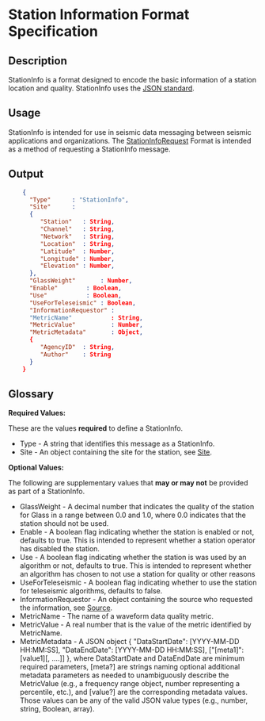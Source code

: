 # Station Information Format Specification

## Description

StationInfo is a format designed to encode the basic information of a station
location and quality.  StationInfo uses the [JSON standard](http://www.json.org).

## Usage

StationInfo is intended for use in seismic data messaging between seismic
applications and organizations. The [StationInfoRequest](StationInfoRequest.md)
Format is intended as a method of requesting a StationInfo message.

## Output

```json
    {
      "Type"      : "StationInfo",
      "Site"      :
      {
         "Station"   : String,
         "Channel"   : String,
         "Network"   : String,
         "Location"  : String,
         "Latitude"  : Number,
         "Longitude" : Number,
         "Elevation" : Number,
      },
      "GlassWeight"       : Number,
      "Enable"        : Boolean,
      "Use"           : Boolean,
      "UseForTeleseismic" : Boolean,
      "InformationRequestor" :
      "MetricName"           : String,
      "MetricValue"          : Number,
      "MetricMetadata"       : Object,
      {
         "AgencyID"  : String,
         "Author"    : String
      }
    }
```

## Glossary

**Required Values:**

These are the values **required** to define a StationInfo.

* Type - A string that identifies this message as a StationInfo.
* Site - An object containing the site for the station, see [Site](Site.md).

**Optional Values:**

The following are supplementary values that **may or may not** be provided as
part of a StationInfo.

* GlassWeight - A decimal number that indicates the quality of the station for Glass in a range between 0.0 and 1.0, where 0.0 indicates that the station should not be used.
* Enable - A boolean flag indicating whether the station is enabled or not, defaults to true. This is intended to represent whether a station operator has disabled the station.
* Use - A boolean flag indicating whether the station is was used by an algorithm or not, defaults to true. This is intended to represent whether an algorithm has chosen to not use a station for quality or other reasons
* UseForTeleseismic - A boolean flag indicating whether to use the station for teleseismic algorithms, defaults to false.
* InformationRequestor - An object containing the source who requested the information, see [Source](Source.md).
* MetricName - The name of a waveform data quality metric.
* MetricValue - A real number that is the value of the metric identified by MetricName.
* MetricMetadata - A JSON object { "DataStartDate": [YYYY-MM-DD HH:MM:SS], "DataEndDate": [YYYY-MM-DD HH:MM:SS], ["[meta1]": [value1][, ....]] }, where DataStartDate and DataEndDate are minimum required parameters, [meta?] are strings naming optional additional metadata parameters as needed to unambiguously describe the MetricValue (e.g., a frequency range object, number representing a percentile, etc.), and [value?] are the corresponding metadata values.  Those values can be any of the valid JSON value types (e.g., number, string, Boolean, array).
